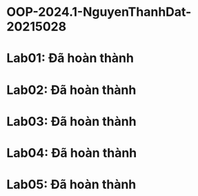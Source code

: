 # OOP-2024.1-NguyenThanhDat-20215028
# Lab01: Đã hoàn thành 
# Lab02: Đã hoàn thành
# Lab03: Đã hoàn thành
# Lab04: Đã hoàn thành
# Lab05: Đã hoàn thành
